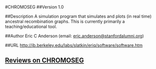 #CHROMOSEG
##Version
1.0

##Description
A simulation program that simulates and plots (in real time) ancestral recombination graphs. This is currently primarily a teaching/educational tool.

##Author
Eric C Anderson (email: eric.anderson@stanfordalumni.org)

##URL
http://ib.berkeley.edu/labs/slatkin/eriq/software/software.htm


## [Reviews on CHROMOSEG](https://github.com/gaow/genetic-analysis-software/issues/71)